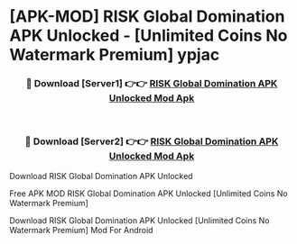 # [APK-MOD] RISK  Global Domination APK Unlocked - [Unlimited Coins No Watermark Premium] ypjac



<div align="center">
<h3>🔴 Download [Server1] 👉👉 <a href="https://momento.my/?title=RISK__Global_Domination_APK_Unlocked">RISK  Global Domination APK Unlocked Mod Apk</a></h3><br>

<h3>🔴 Download [Server2] 👉👉 <a href="https://momento.my/?title=RISK__Global_Domination_APK_Unlocked">RISK  Global Domination APK Unlocked Mod Apk</a></h3>
</div>



Download RISK  Global Domination APK Unlocked 

Free APK MOD RISK  Global Domination APK Unlocked [Unlimited Coins No Watermark Premium]

Download RISK  Global Domination APK Unlocked [Unlimited Coins No Watermark Premium] Mod For Android
